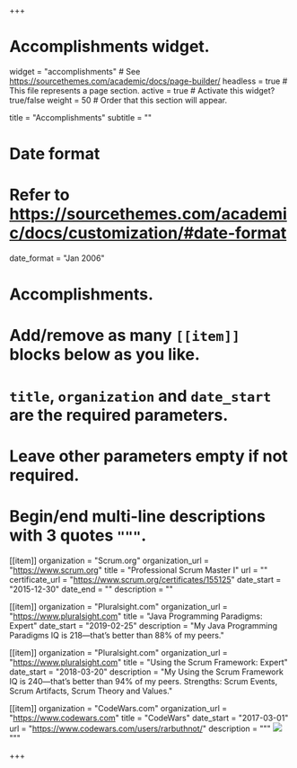 +++
# Accomplishments widget.
widget = "accomplishments"  # See https://sourcethemes.com/academic/docs/page-builder/
headless = true  # This file represents a page section.
active = true  # Activate this widget? true/false
weight = 50  # Order that this section will appear.

title = "Accomplish&shy;ments"
subtitle = ""

# Date format
#   Refer to https://sourcethemes.com/academic/docs/customization/#date-format
date_format = "Jan 2006"

# Accomplishments.
#   Add/remove as many `[[item]]` blocks below as you like.
#   `title`, `organization` and `date_start` are the required parameters.
#   Leave other parameters empty if not required.
#   Begin/end multi-line descriptions with 3 quotes `"""`.

[[item]]
  organization = "Scrum.org"
  organization_url = "https://www.scrum.org"
  title = "Professional Scrum Master I"
  url = ""
  certificate_url = "https://www.scrum.org/certificates/155125"
  date_start = "2015-12-30"
  date_end = ""
  description = ""

[[item]]
  organization = "Pluralsight.com"
  organization_url = "https://www.pluralsight.com"
  title = "Java Programming Paradigms: Expert"
  date_start = "2019-02-25"
  description = "My Java Programming Paradigms IQ is 218—that’s better than 88% of my peers."

[[item]]
  organization = "Pluralsight.com"
  organization_url = "https://www.pluralsight.com"
  title = "Using the Scrum Framework: Expert"
  date_start = "2018-03-20"
  description = "My Using the Scrum Framework IQ is 240—that’s better than 94% of my peers. Strengths: Scrum Events, Scrum Artifacts, Scrum Theory and Values."

[[item]]
  organization = "CodeWars.com"
  organization_url = "https://www.codewars.com"
  title = "CodeWars"
  date_start = "2017-03-01"
  url = "https://www.codewars.com/users/rarbuthnot/"
  description = """
  <a href="https://www.codewars.com/users/rarbuthnot/"><img src="https://www.codewars.com/users/rarbuthnot/badges/micro"></a>
  """

+++
